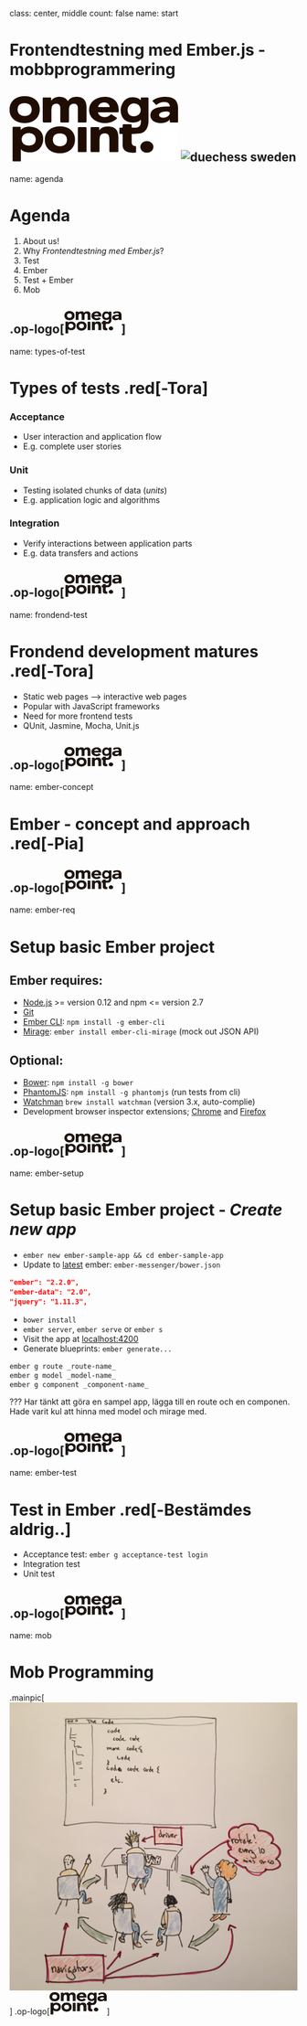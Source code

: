 class: center, middle
count: false
name: start
# Frontendtestning med Ember.js - mobbprogrammering
![omegapoint logo](images/OPblack.jpg)
![duechess sweden](http://photos1.meetupstatic.com/photos/event/8/0/e/0/global_106772992.jpeg)
---

name: agenda
# Agenda

1. About us!
2. Why _Frontendtestning med Ember.js_?
3. Test
4. Ember
5. Test + Ember
6. Mob

.op-logo[![omegapoint logo](images/OPblack-sm.jpg)]
---

name: types-of-test
# Types of tests .red[__-Tora__]
### Acceptance
- User interaction and application flow
- E.g. complete user stories

### Unit
- Testing isolated chunks of data (_units_)
- E.g. application logic and algorithms

### Integration
- Verify interactions between application parts
- E.g. data transfers and actions

.op-logo[![omegapoint logo](images/OPblack-sm.jpg)]
---

name: frondend-test
# Frondend development matures .red[__-Tora__]
- Static web pages --> interactive web pages
- Popular with JavaScript frameworks
- Need for more frontend tests
- QUnit, Jasmine, Mocha, Unit.js

.op-logo[![omegapoint logo](images/OPblack-sm.jpg)]
---
name: ember-concept
# Ember - concept and approach .red[__-Pia__]

.op-logo[![omegapoint logo](images/OPblack-sm.jpg)]
---

name: ember-req
# Setup basic Ember project
## Ember requires:
- [Node.js](http://nodejs.org/) >= version 0.12 and npm <= version 2.7
- [Git](https://git-scm.com/book/en/v2/Getting-Started-Installing-Git)
- [Ember CLI](http://ember-cli.com/): `npm install -g ember-cli`
- [Mirage](http://www.ember-cli-mirage.com/):  `ember install ember-cli-mirage` (mock out JSON API)

## Optional:
- [Bower](http://bower.io/): `npm install -g bower`
- [PhantomJS](http://phantomjs.org/):  `npm install -g phantomjs` (run tests from cli)
- [Watchman](https://facebook.github.io/watchman/) `brew install watchman`  (version 3.x, auto-complie)
- Development browser inspector extensions; [Chrome](https://chrome.google.com/webstore/detail/ember-inspector/bmdblncegkenkacieihfhpjfppoconhi)
and [Firefox](https://addons.mozilla.org/en-US/firefox/addon/ember-inspector/)

.op-logo[![omegapoint logo](images/OPblack-sm.jpg)]
---

name: ember-setup
# Setup basic Ember project - _Create new app_
- `ember new ember-sample-app && cd ember-sample-app`
- Update to [latest](http://emberjs.com/builds/) ember: `ember-messenger/bower.json`
```json
"ember": "2.2.0",
"ember-data": "2.0",
"jquery": "1.11.3",
```
- `bower install`
- `ember server`, `ember serve` or `ember s`
- Visit the app at [localhost:4200](http://localhost:4200)
- Generate blueprints: `ember generate...`
```terminal
ember g route _route-name_
ember g model _model-name_
ember g component _component-name_
```
???
Har tänkt att göra en sampel app, lägga till en route och en componen.
Hade varit kul att hinna med model och mirage med.

.op-logo[![omegapoint logo](images/OPblack-sm.jpg)]
---

name: ember-test
# Test in Ember .red[__-Bestämdes aldrig..__]
- Acceptance test: `ember g acceptance-test login`
- Integration test
- Unit test

.op-logo[![omegapoint logo](images/OPblack-sm.jpg)]
---

name: mob
# Mob Programming

.mainpic[![mob programming](images/mob_programming.jpg)]
.op-logo[![omegapoint logo](images/OPblack-sm.jpg)]
